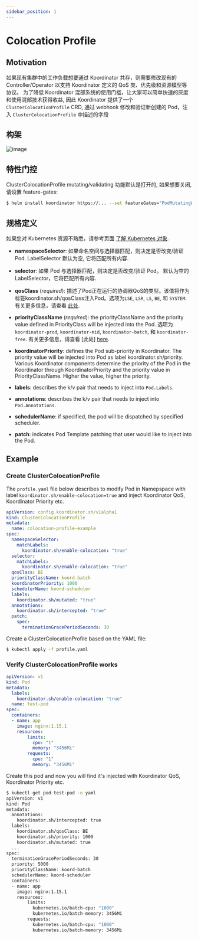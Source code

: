 ```yaml
---
sidebar_position: 1
---
```


# Colocation Profile

## Motivation

如果现有集群中的工作负载想要通过 Koordinator 共存，则需要修改现有的 Controller/Operator 以支持 Koordinator 定义的 QoS 类、优先级和资源模型等协议。
为了降低 Koordinator 混部系统的使用门槛，让大家可以简单快速的灰度和使用混部技术获得收益, 因此 Koordinator 提供了一个 `ClusterColocationProfile` CRD, 通过 webhook 修改和验证新创建的 Pod，注入 `ClusterColocationProfile` 中描述的字段


## 构架

![image](/img/clustercolocationprofile-arch.png)

## 特性门控

ClusterColocationProfile mutating/validating 功能默认是打开的, 如果想要关闭,请设置 feature-gates:

```bash
$ helm install koordinator https://... --set featureGates="PodMutatingWebhook=false\,PodValidatingWebhook=false"
```


## 规格定义

如果您对 Kubernetes 资源不熟悉，请参考页面 [了解 Kubernetes 对象](https://kubernetes.io/docs/concepts/overview/working-with-objects/kubernetes-objects/).

- **namespaceSelector**: 如果命名空间与选择器匹配，则决定是否改变/验证 Pod. LabelSelector 默认为空, 它将匹配所有内容.

- **selector**: 如果 Pod 与选择器匹配，则决定是否改变/验证 Pod。 默认为空的 LabelSelector，它将匹配所有内容.

- **qosClass** (*required*): 描述了Pod正在运行的协调器QoS的类型。该值将作为标签koordinator.sh/qosClass注入Pod。选项为`LSE`, `LSR`, `LS`, `BE`, 和 `SYSTEM`. 有关更多信息，请查看 [此处](../architecture/qos).

- **priorityClassName** (*required*): the priorityClassName and the priority value defined in PriorityClass will be injected into the Pod. 选项为 `koordinator-prod`, `koordinator-mid`, `koordinator-batch`, 和 `koordinator-free`. 有关更多信息，请查看 [此处] [here](../architecture/priority).

- **koordinatorPriority**: defines the Pod sub-priority in Koordinator. The priority value will be injected into Pod as label koordinator.sh/priority. Various Koordinator components determine the priority of the Pod in the Koordinator through KoordinatorPriority and the priority value in PriorityClassName. Higher the value, higher the priority.

- **labels**: describes the k/v pair that needs to inject into `Pod.Labels`.

- **annotations**: describes the k/v pair that needs to inject into `Pod.Annotations`.

- **schedulerName**: if specified, the pod will be dispatched by specified scheduler.

- **patch**: indicates Pod Template patching that user would like to inject into the Pod.


## Example

### Create ClusterColocationProfile

The `profile.yaml` file below describes to modify Pod in Namepspace with label `koordinator.sh/enable-colocation=true` and inject Koordinator QoS, Koordinator Priority etc.

```yaml
apiVersion: config.koordinator.sh/v1alpha1
kind: ClusterColocationProfile
metadata:
  name: colocation-profile-example
spec:
  namespaceSelector:
    matchLabels:
      koordinator.sh/enable-colocation: "true"
  selector:
    matchLabels:
      koordinator.sh/enable-colocation: "true"
  qosClass: BE
  priorityClassName: koord-batch
  koordinatorPriority: 1000
  schedulerName: koord-scheduler
  labels:
    koordinator.sh/mutated: "true"
  annotations: 
    koordinator.sh/intercepted: "true"
  patch:
    spec:
      terminationGracePeriodSeconds: 30
```

Create a ClusterColocationProfile based on the YAML file:

```bash
$ kubectl apply -f profile.yaml
```

### Verify ClusterColocationProfile works

```yaml
apiVersion: v1
kind: Pod
metadata:
  labels:
    koordinator.sh/enable-colocation: "true"
  name: test-pod
spec:
  containers:
  - name: app
    image: nginx:1.15.1
    resources:
        limits:
          cpu: "1"
          memory: "3456Mi"
        requests:
          cpu: "1"
          memory: "3456Mi"
```

Create this pod and now you will find it's injected with Koordinator QoS, Koordinator Priority etc.

```bash
$ kubectl get pod test-pod -o yaml
apiVersion: v1
kind: Pod
metadata:
  annotations: 
    koordinator.sh/intercepted: true
  labels:
    koordinator.sh/qosClass: BE
    koordinator.sh/priority: 1000
    koordinator.sh/mutated: true
  ...
spec:
  terminationGracePeriodSeconds: 30
  priority: 5000
  priorityClassName: koord-batch
  schedulerName: koord-scheduler
  containers:
  - name: app
    image: nginx:1.15.1
    resources:
        limits:
          kubernetes.io/batch-cpu: "1000"
          kubernetes.io/batch-memory: 3456Mi
        requests:
          kubernetes.io/batch-cpu: "1000"
          kubernetes.io/batch-memory: 3456Mi
```
